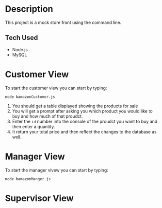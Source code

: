 # Description
This project is a mock store front using the command line.
## Tech Used
* Node.js
* MySQL
# Customer View
To start the customer view you can start by typing:
```
node bamazonCustomer.js
```

1) You should get a table displayed showing the products for sale
2) You will get a prompt after asking you which product you would like to buy and how much of that proudct.
3) Enter the ```id``` number into the console of the proudct you want to buy and then enter a quantity.
4) It return your total price and then reflect the changes to the database as well.

# Manager View
To start the manager vivew you can start by typing:
```
node bamazonManger.js
```
# Supervisor View

